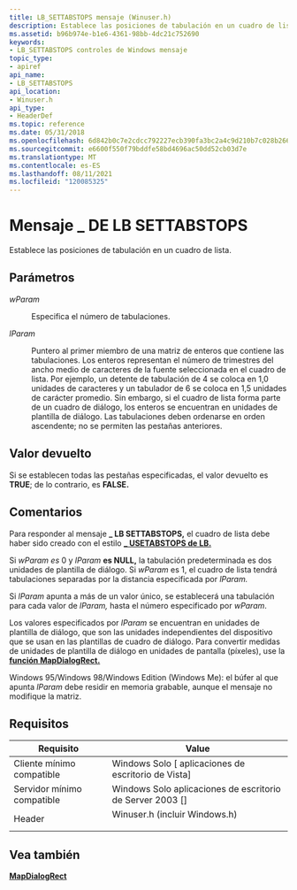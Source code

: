 ```yaml
---
title: LB_SETTABSTOPS mensaje (Winuser.h)
description: Establece las posiciones de tabulación en un cuadro de lista.
ms.assetid: b96b974e-b1e6-4361-98bb-4dc21c752690
keywords:
- LB_SETTABSTOPS controles de Windows mensaje
topic_type:
- apiref
api_name:
- LB_SETTABSTOPS
api_location:
- Winuser.h
api_type:
- HeaderDef
ms.topic: reference
ms.date: 05/31/2018
ms.openlocfilehash: 6d842b0c7e2cdcc792227ecb390fa3bc2a4c9d210b7c028b266c867a0c473808
ms.sourcegitcommit: e6600f550f79bddfe58bd4696ac50dd52cb03d7e
ms.translationtype: MT
ms.contentlocale: es-ES
ms.lasthandoff: 08/11/2021
ms.locfileid: "120085325"
---
```

# <a name="lb_settabstops-message"></a>Mensaje \_ DE LB SETTABSTOPS

Establece las posiciones de tabulación en un cuadro de lista.

## <a name="parameters"></a>Parámetros

<dl> <dt>

*wParam* 
</dt> <dd>

Especifica el número de tabulaciones.

</dd> <dt>

*lParam* 
</dt> <dd>

Puntero al primer miembro de una matriz de enteros que contiene las tabulaciones. Los enteros representan el número de trimestres del ancho medio de caracteres de la fuente seleccionada en el cuadro de lista. Por ejemplo, un detente de tabulación de 4 se coloca en 1,0 unidades de caracteres y un tabulador de 6 se coloca en 1,5 unidades de carácter promedio. Sin embargo, si el cuadro de lista forma parte de un cuadro de diálogo, los enteros se encuentran en unidades de plantilla de diálogo. Las tabulaciones deben ordenarse en orden ascendente; no se permiten las pestañas anteriores.

</dd> </dl>

## <a name="return-value"></a>Valor devuelto

Si se establecen todas las pestañas especificadas, el valor devuelto es **TRUE**; de lo contrario, es **FALSE.**

## <a name="remarks"></a>Comentarios

Para responder al mensaje **\_ LB SETTABSTOPS,** el cuadro de lista debe haber sido creado con el estilo [**\_ USETABSTOPS de LB.**](list-box-styles.md)

Si *wParam es* 0 y *lParam* **es NULL,** la tabulación predeterminada es dos unidades de plantilla de diálogo. Si *wParam* es 1, el cuadro de lista tendrá tabulaciones separadas por la distancia especificada por *lParam.*

Si *lParam* apunta a más de un valor único, se establecerá una tabulación para cada valor de *lParam,* hasta el número especificado por *wParam*.

Los valores especificados por *lParam* se encuentran en unidades de plantilla de diálogo, que son las unidades independientes del dispositivo que se usan en las plantillas de cuadro de diálogo. Para convertir medidas de unidades de plantilla de diálogo en unidades de pantalla (píxeles), use la [**función MapDialogRect.**](/windows/desktop/api/winuser/nf-winuser-mapdialogrect)

Windows 95/Windows 98/Windows Edition (Windows Me): el búfer al que apunta *lParam* debe residir en memoria grabable, aunque el mensaje no modifique la matriz.

## <a name="requirements"></a>Requisitos



| Requisito | Value |
|-------------------------------------|----------------------------------------------------------------------------------------------------------|
| Cliente mínimo compatible<br/> | Windows Solo \[ aplicaciones de escritorio de Vista\]<br/>                                                           |
| Servidor mínimo compatible<br/> | Windows Solo aplicaciones de escritorio de Server 2003 \[\]<br/>                                                     |
| Header<br/>                   | <dl> <dt>Winuser.h (incluir Windows.h)</dt> </dl> |



## <a name="see-also"></a>Vea también

<dl> <dt>

[**MapDialogRect**](/windows/desktop/api/winuser/nf-winuser-mapdialogrect)
</dt> </dl>

 

